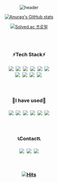 <div align='center'>
  
  
  ![header](https://capsule-render.vercel.app/api?type=waving&color=timeGradient&height=200&section=header&text=jejecrunch&fontSize=70)


  [![Anurag's GitHub stats](https://github-readme-stats.vercel.app/api?username=jejecrunch&show_icons=true&theme=tokyonight)
](https://github.com/jejecrunch/)
<br />

[![Solved.ac
프로필](http://mazassumnida.wtf/api/mini/generate_badge?boj=blyke)](https://solved.ac/blyke)
</div>
  <br />
  <br />
<h3 align="center">⚡️Tech Stack⚡️<h3>
  <div align='center'>
<img src="https://img.shields.io/badge/HTML5-E34F26?style=flat-square&logo=HTML5&logoColor=white"/></a>&nbsp
<img src="https://img.shields.io/badge/CSS3-1572B6?style=flat-square&logo=CSS3&logoColor=white"/></a>&nbsp 
<img src="https://img.shields.io/badge/JavaScript-F7DF1E?style=flat-square&logo=JavaScript&logoColor=white"/></a>&nbsp
<img src="https://img.shields.io/badge/React%20Native-61DAFB?style=flat-square&logo=React&logoColor=white"/></a>&nbsp
<img src="https://img.shields.io/badge/React-61DAFB?style=flat-square&logo=React&logoColor=white"/></a>&nbsp
<img src="https://img.shields.io/badge/Amazon%20aws-232F3E?style=flat-square&logo=Amazon%20aws&logoColor=white"/></a>
  <br />
<img src="https://img.shields.io/badge/MySQL-4479A1?style=flat-square&logo=MySQL&logoColor=white"/></a>&nbsp
<img src="https://img.shields.io/badge/Java-007396?style=flat-square&logo=Java&logoColor=white"/></a>&nbsp
<img src="https://img.shields.io/badge/C-A8B9CC?style=flat-square&logo=C&logoColor=white"/></a>&nbsp
<img src="https://img.shields.io/badge/Spring%20Boot-6DB33F?style=flat-square&logo=Spring&logoColor=white"/></a>&nbsp
</div>
  <br />
  <br />
<h3 align="center">🐾I have used🐾<h3>
  <div align='center'>
<img src="https://img.shields.io/badge/Notion-000000?style=flat-square&logo=Notion&logoColor=white"/></a>&nbsp
<img src="https://img.shields.io/badge/Slack-4A154B?style=flat-square&logo=Slack&logoColor=white"/></a>&nbsp
<img src="https://img.shields.io/badge/Figma-F24E1E?style=flat-square&logo=Figma&logoColor=white"/></a>&nbsp 
<img src="https://img.shields.io/badge/Adobe%20Photoshop-31A8FF?style=flat-square&logo=Adobe&20Photoshop&logoColor=white"/></a>&nbsp
<img src="https://img.shields.io/badge/Adobe%20After%20Effects-9999FF?style=flat-square&logo=Adobe%20After%20Effects&logoColor=white"/></a>&nbsp
<img src="https://img.shields.io/badge/Adobe%20Premiere%20Pro-9999FF?style=flat-square&logo=Adobe%20Premiere%20Pro&logoColor=white"/></a>
  </div>
  <br />
  <br />
  <h3 align="center">📞Contact📞<h3>
  <div align='center'>
<a href="mailto:﻿"gkswlgp456@gmail.com"><img src="https://img.shields.io/badge/Gmail-EA4335?style=flat-square&logo=Gmail&logoColor=white"/></a>&nbsp
<a href="https://dev-jejecrunch.tistory.com/"><img src="https://img.shields.io/badge/Tech%20Blog-FF5722?style=flat-square&logo=Blogger&logoColor=white"/></a>&nbsp
<a href="https://twitter.com/dev_jeje"><img src="https://img.shields.io/badge/twitter-1DA1F2?style=flat-square&logo=Twitter&logoColor=white"/></a>
  </div>
  
  
  <br />
  <br />
<div align='center'>
  
  [![Hits](https://hits.seeyoufarm.com/api/count/incr/badge.svg?url=https%3A%2F%2Fgithub.com%2Fjejecrunch%2Fjejecrunch%2FREADME.md&count_bg=%237A70F5&title_bg=%234F4F4F&icon=influxdb.svg&icon_color=%23D8D3DF&title=hits&edge_flat=true)](https://hits.seeyoufarm.com)
  </div>
